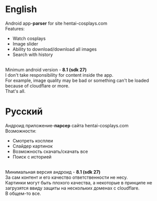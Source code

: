 <h1>English</h1>
Android app-<b>parser</b> for site hentai-cosplays.com<br>
Features:
<ul>
  <li>Watch cosplays</li>
  <li>Image slider</li>
  <li>Ability to download/download all images</li>
  <li>Search with history</li>
</ul>
<br>
Minimum android version - <b>8.1 (sdk 27)</b>
<br>
I don't take responsibility for content inside the app.<br>
For example, image quality may be bad or something can't be loaded because of cloudflare or more.
<br>
That's all.
<h1>Русский</h1>
Андроид приложение-<b>парсер</b> сайта hentai-cosplays.com<br>
Возможности:
<ul>
  <li>Смотреть косплеи</li>
  <li>Слайдер картинок</li>
  <li>Возможность скачать/скачать все</li>
  <li>Поиск с историей</li>
</ul>
<br>
Минимальная версия андроид - <b>8.1 (sdk 27)</b>
<br>
За сам контент и его качество ответственности не несу.<br>
Картинки могут быть плохого качества, а некоторые в принципе не загрузятся ввиду защиты на нескольких доменах с cloudflare.
<br>
В общем-то все.
